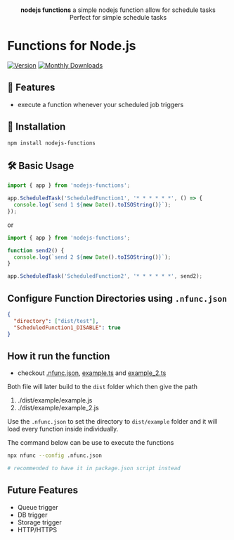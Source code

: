 <p align="center">
  <br />
  <b>nodejs functions</b> a simple nodejs function allow for schedule tasks
  <br />
  Perfect for simple schedule tasks
</p>

# Functions for Node.js

[![Version](https://img.shields.io/npm/v/nodejs-functions?label=version&logo=npm)](https://www.npmjs.com/package/nodejs-functions)
[![Monthly Downloads](https://img.shields.io/npm/dm/nodejs-functions?logo=npm)](https://www.npmjs.com/package/nodejs-functions)

## 🌟 Features

- execute a function whenever your scheduled job triggers

## 🚀 Installation

```bash
npm install nodejs-functions
```

## 🛠 Basic Usage

```javascript
import { app } from 'nodejs-functions';

app.ScheduledTask('ScheduledFunction1', '* * * * * *', () => {
  console.log(`send 1 ${new Date().toISOString()}`);
});
```

or

```typescript
import { app } from 'nodejs-functions';

function send2() {
  console.log(`send 2 ${new Date().toISOString()}`);
}

app.ScheduledTask('ScheduledFunction2', '* * * * * *', send2);
```

## Configure Function Directories using `.nfunc.json`

```json
{
  "directory": ["dist/test"],
  "ScheduledFunction1_DISABLE": true
}
```

## How it run the function

- checkout [.nfunc.json](.nfunc.json), [example.ts](./src/example/example.ts) and [example_2.ts](./src/example/example_2.ts)

Both file will later build to the `dist` folder which then give the path

1. ./dist/example/example.js
2. ./dist/example/example_2.js

Use the `.nfunc.json` to set the directory to `dist/example` folder and it will load every function inside individually.

The command below can be use to execute the functions

```bash
npx nfunc --config .nfunc.json

# recommended to have it in package.json script instead
```

## Future Features

- Queue trigger
- DB trigger
- Storage trigger
- HTTP/HTTPS
